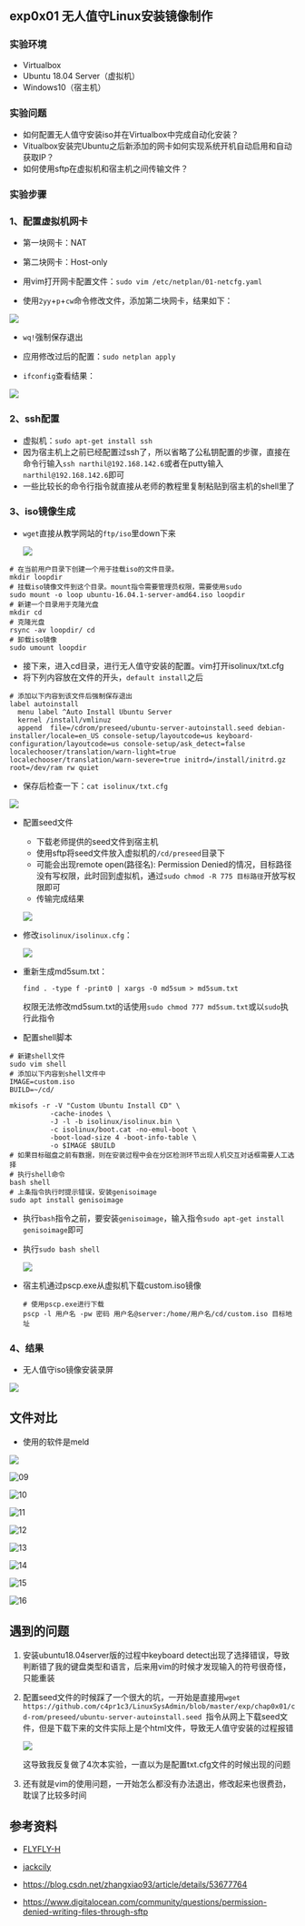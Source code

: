 ## exp0x01 无人值守Linux安装镜像制作

### 实验环境

- Virtualbox
- Ubuntu 18.04 Server（虚拟机）
- Windows10（宿主机）

### 实验问题

- 如何配置无人值守安装iso并在Virtualbox中完成自动化安装？
- Vitualbox安装完Ubuntu之后新添加的网卡如何实现系统开机自动启用和自动获取IP？
- 如何使用sftp在虚拟机和宿主机之间传输文件？

### 实验步骤

### 1、配置虚拟机网卡

- 第一块网卡：NAT

- 第二块网卡：Host-only

- 用vim打开网卡配置文件：`sudo vim /etc/netplan/01-netcfg.yaml`

- 使用`2yy`+`p`+`cw`命令修改文件，添加第二块网卡，结果如下：

![](img/netplan.png)

- `wq!`强制保存退出

- 应用修改过后的配置：`sudo netplan apply`

- `ifconfig`查看结果：

![](img/ifconfig.png)

### 2、ssh配置

- 虚拟机：`sudo apt-get install ssh`
- 因为宿主机上之前已经配置过ssh了，所以省略了公私钥配置的步骤，直接在命令行输入`ssh narthil@192.168.142.6`或者在putty输入`narthil@192.168.142.6`即可
- 一些比较长的命令行指令就直接从老师的教程里复制粘贴到宿主机的shell里了

### 3、iso镜像生成

- `wget`直接从教学网站的`ftp/iso`里down下来

  ![](img/down_iso.jpg)

```
# 在当前用户目录下创建一个用于挂载iso的文件目录。
mkdir loopdir
# 挂载iso镜像文件到这个目录。mount指令需要管理员权限，需要使用sudo
sudo mount -o loop ubuntu-16.04.1-server-amd64.iso loopdir
# 新建一个目录用于克隆光盘
mkdir cd
# 克隆光盘
rsync -av loopdir/ cd
# 卸载iso镜像
sudo umount loopdir
```

- 接下来，进入cd目录，进行无人值守安装的配置。vim打开isolinux/txt.cfg
- 将下列内容放在文件的开头，`default install`之后

```
# 添加以下内容到该文件后强制保存退出
label autoinstall
  menu label ^Auto Install Ubuntu Server
  kernel /install/vmlinuz
  append  file=/cdrom/preseed/ubuntu-server-autoinstall.seed debian-installer/locale=en_US console-setup/layoutcode=us keyboard-configuration/layoutcode=us console-setup/ask_detect=false localechooser/translation/warn-light=true localechooser/translation/warn-severe=true initrd=/install/initrd.gz root=/dev/ram rw quiet
```

- 保存后检查一下：`cat isolinux/txt.cfg`

![](img/cfg.png)

- 配置seed文件

  - 下载老师提供的seed文件到宿主机
  - 使用sftp将seed文件放入虚拟机的`/cd/preseed`目录下
  - 可能会出现remote open(路径名): Permission Denied的情况，目标路径没有写权限，此时回到虚拟机，通过`sudo chmod -R 775 目标路径`开放写权限即可
  - 传输完成结果

  ![](img/sftp.png)

- 修改`isolinux/isolinux.cfg`：

  ![](img/timeout.png)

- 重新生成md5sum.txt：

  `find . -type f -print0 | xargs -0 md5sum > md5sum.txt`

  权限无法修改md5sum.txt的话使用`sudo chmod 777 md5sum.txt`或以`sudo`执行此指令

- 配置shell脚本

```
# 新建shell文件
sudo vim shell
# 添加以下内容到shell文件中
IMAGE=custom.iso
BUILD=~/cd/

mkisofs -r -V "Custom Ubuntu Install CD" \
          -cache-inodes \
          -J -l -b isolinux/isolinux.bin \
          -c isolinux/boot.cat -no-emul-boot \
          -boot-load-size 4 -boot-info-table \
          -o $IMAGE $BUILD
# 如果目标磁盘之前有数据，则在安装过程中会在分区检测环节出现人机交互对话框需要人工选择
# 执行shell命令
bash shell
# 上条指令执行时提示错误，安装genisoimage
sudo apt install genisoimage
```

- 执行`bash`指令之前，要安装`genisoimage`，输入指令`sudo apt-get install genisoimage`即可

- 执行`sudo bash shell`

  ![](img/bash.png)

- 宿主机通过pscp.exe从虚拟机下载custom.iso镜像

  ```
  # 使用pscp.exe进行下载
  pscp -l 用户名 -pw 密码 用户名@server:/home/用户名/cd/custom.iso 目标地址
  ```

### 4、结果

- 无人值守iso镜像安装录屏

![](img/无人值守iso镜像安装.gif)

## 文件对比

- 使用的软件是meld

![](img/meld01.png)

![09](img/meld02.png)

![10](img/meld03.png)

![11](img/meld04.png)

![12](img/meld05.png)

![13](img/meld06.jpg)

![14](img/meld07.png)

![15](img/meld08.png)

![16](img/meld09.png)

## 遇到的问题

1. 安装ubuntu18.04server版的过程中keyboard detect出现了选择错误，导致判断错了我的键盘类型和语言，后来用vim的时候才发现输入的符号很奇怪，只能重装

2. 配置seed文件的时候踩了一个很大的坑，一开始是直接用`wget https://github.com/c4pr1c3/LinuxSysAdmin/blob/master/exp/chap0x01/cd-rom/preseed/ubuntu-server-autoinstall.seed `指令从网上下载seed文件，但是下载下来的文件实际上是个html文件，导致无人值守安装的过程报错

   ![](img/error.png)

   这导致我反复做了4次本实验，一直以为是配置txt.cfg文件的时候出现的问题

3. 还有就是vim的使用问题，一开始怎么都没有办法退出，修改起来也很费劲，耽误了比较多时间

## 参考资料

- [FLYFLY-H](https://github.com/CUCCS/linux-2019-FLYFLY-H/blob/6f5af0c7475ac2a3485dbb00205a33569357707c/exp_1.md)

- [jackcily](https://github.com/CUCCS/linux-2019-jackcily/blob/fa19832c2b87d222253e81497053a18247401163/%E5%AE%9E%E9%AA%8C%E4%B8%80.md)

- https://blog.csdn.net/zhangxiao93/article/details/53677764

- https://www.digitalocean.com/community/questions/permission-denied-writing-files-through-sftp

  